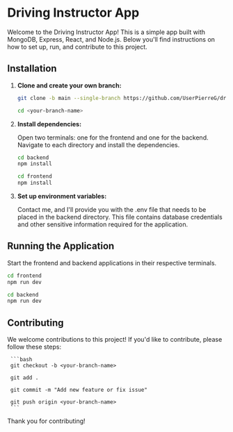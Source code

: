 # Driving Instructor App

Welcome to the Driving Instructor App! This is a simple app built with MongoDB, Express, React, and Node.js. Below you'll find instructions on how to set up, run, and contribute to this project.


## Installation

1. **Clone and create your own branch:**

   ```bash
   git clone -b main --single-branch https://github.com/UserPierreG/driving-instructor-app.git <your-branch-name>
   
   cd <your-branch-name>
   ```

2. **Install dependencies:**

   Open two terminals: one for the frontend and one for the backend. Navigate to each directory and install the dependencies. 

   ```bash
   cd backend
   npm install
   ```

   ```bash
   cd frontend
   npm install
   ```

4. **Set up environment variables:**

   Contact me, and I'll provide you with the .env file that needs to be placed in the backend directory. This file contains database credentials and other sensitive information required for the application.

## Running the Application

   Start the frontend and backend applications in their respective terminals.

   ```bash
   cd frontend
   npm run dev
   ```

   ```bash
   cd backend
   npm run dev
   ```
   
## Contributing

We welcome contributions to this project! If you'd like to contribute, please follow these steps:

     ```bash
     git checkout -b <your-branch-name>
     
     git add .
     
     git commit -m "Add new feature or fix issue"

     git push origin <your-branch-name>
     ```


Thank you for contributing!


